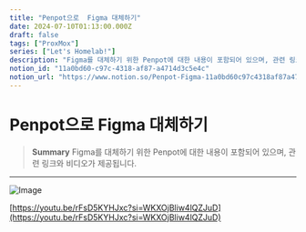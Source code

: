 ```yaml
---
title: "Penpot으로  Figma 대체하기"
date: 2024-07-10T01:13:00.000Z
draft: false
tags: ["ProxMox"]
series: ["Let's Homelab!"]
description: "Figma를 대체하기 위한 Penpot에 대한 내용이 포함되어 있으며, 관련 링크와 비디오가 제공됩니다."
notion_id: "11a0bd60-c97c-4318-af87-a4714d3c5e4c"
notion_url: "https://www.notion.so/Penpot-Figma-11a0bd60c97c4318af87a4714d3c5e4c"
---
```


# Penpot으로  Figma 대체하기

> **Summary**
> Figma를 대체하기 위한 Penpot에 대한 내용이 포함되어 있으며, 관련 링크와 비디오가 제공됩니다.

---

![Image](https://prod-files-secure.s3.us-west-2.amazonaws.com/09ccd4d5-876c-4bba-bbdf-cc77a0a11257/b7a61cf3-c55f-4e2a-b001-10d223bd8154/Untitled.png?X-Amz-Algorithm=AWS4-HMAC-SHA256&X-Amz-Content-Sha256=UNSIGNED-PAYLOAD&X-Amz-Credential=ASIAZI2LB466TLMQW72H%2F20250724%2Fus-west-2%2Fs3%2Faws4_request&X-Amz-Date=20250724T101822Z&X-Amz-Expires=3600&X-Amz-Security-Token=IQoJb3JpZ2luX2VjEAIaCXVzLXdlc3QtMiJHMEUCIDSqLUoWQ7DPhajZr9GoflE1wHccWtuKj0vCAYEfisYIAiEA%2Bx89Cl8atxSOe%2BmHd9xnKKql3iG1dD3PgeMxl%2FV0g9Yq%2FwMIKhAAGgw2Mzc0MjMxODM4MDUiDMwoBLcIZiJnZq5JDyrcAyzGA8iVsiuSkYobPxE2UcWHBz14HZJnYFWMij3mCFzSrI2H1032OdxzrDpCGAZEEyLdgKi0T1U0nFv01vKxlf5KzDcm138If7XGiNH8ptp7rXKaJZDHFDvz1Pr0np1F7u1no00TvTP%2FAR9lP4yg75gPDDA6hd5%2BBS1ZnHfC8EA2WMmB82sUz3baFLQUFnG4cWddh6REFJcM8vE5LB%2FuqhKqcROyyN8J%2Buhr02o45vzQduHLoEUwfvCeLA2htm0WgBxKpRuYYs0vX5wtiyzmkmHL1flzawQ1u1GC7ofdfukJZ1%2BTYKkHyJ3FgtGW1UdBYdBUYJzygxWhTXSzqjDilX5UNh6O1Sj9S3okefMmd1E%2BDdL0CkTXwFAEXAjA2dytNGgOSY%2F2nK08Kp97qhGTkPXDeydfesU%2Fe5vTFw0gSUO8R%2FyYB4GMT31aQvKzViOtGLYB4de%2BrEmtuJysudoZxrhDpV2RcHf%2Bq3xv90tluks%2BocNzZ9CRgzN4ooRicx8lHhWhvnFEyg%2FidSYQY5wNdm5dD9s2JBiJ0aKNI3DyA79w9TpnR%2BJ6k1OhZrf%2BHMRU6E4CUFGGHxblEPaKw8if9vyCkq1zOZu9a2GaUblNB0dptT%2FDAe%2BqZfriNu1qMJf2h8QGOqUB2MWAmibHIo1L6ObQrSdXpIfGAn1CB%2Ba0p5k3hiuF62TpZErqrj4sRss7MQwY8lOdb2NRsLxq8OMfLjaJPQQ2NEQz5Fkrc%2B%2Fq5G23lv7ePik0LWfTD07kHrP2WTpSEaFv%2FSMMIfG3S56NClQwQGyEzfMJ%2BS%2BHFlsVD9Mg4bXBXsqm1ZIcL34%2BIpZHJ6XiTomDLEmk%2BhahijtYZeji7HlUjcgmTuee&X-Amz-Signature=22d69b198eea466d6df2a2068431ed19beea6073cfda86bf85095faf7c5f9793&X-Amz-SignedHeaders=host&x-amz-checksum-mode=ENABLED&x-id=GetObject)

[https://youtu.be/rFsD5KYHJxc?si=WKXOjBliw4lQZJuD](https://youtu.be/rFsD5KYHJxc?si=WKXOjBliw4lQZJuD)

